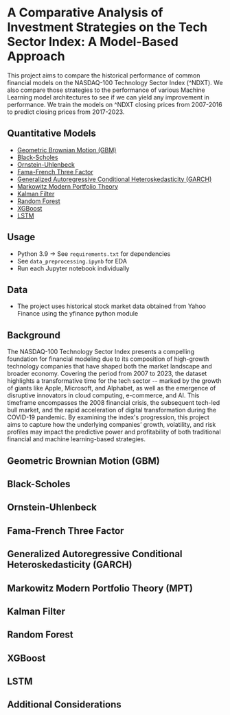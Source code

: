 # A Comparative Analysis of Investment Strategies on the Tech Sector Index: A Model-Based Approach

This project aims to compare the historical performance of common financial models
on the NASDAQ-100 Technology Sector Index (^NDXT). We also compare those strategies to the performance of various Machine Learning model architectures to see if we can yield any improvement in performance. We train the models on ^NDXT closing prices from 2007-2016 to predict closing prices from 2017-2023.

## Quantitative Models
* [Geometric Brownian Motion (GBM)](#geometric-brownian-motion-gbm)
* [Black-Scholes](#black-scholes)
* [Ornstein-Uhlenbeck](#ornstein-uhlenbeck)
* [Fama-French Three Factor](#fama-french-three-factor)
* [Generalized Autoregressive Conditional Heteroskedasticity (GARCH)](#generalized-autoregressive-conditional-heteroskedasticity-garch)
* [Markowitz Modern Portfolio Theory](#markowitz-modern-portfolio-theory-mpt)
* [Kalman Filter](#kalman-filter)
* [Random Forest](#random-forest)
* [XGBoost](#xgboost)
* [LSTM](#lstm)

## Usage
* Python 3.9 -> See `requirements.txt` for dependencies
* See `data_preprocessing.ipynb` for EDA
* Run each Jupyter notebook individually

## Data
* The project uses historical stock market data obtained from Yahoo Finance using the yfinance python module

## Background
The NASDAQ-100 Technology Sector Index presents a compelling foundation for financial modeling due to its composition of high-growth technology companies that have shaped both the market landscape and broader economy. Covering the period from 2007 to 2023, the dataset highlights a transformative time for the tech sector -- marked by the growth of giants like Apple, Microsoft, and Alphabet, as well as the emergence of disruptive innovators in cloud computing, e-commerce, and AI. This timeframe encompasses the 2008 financial crisis, the subsequent tech-led bull market, and the rapid acceleration of digital transformation during the COVID-19 pandemic. By examining the index's progression, this project aims to capture how the underlying companies’ growth, volatility, and risk profiles may impact the predictive power and profitability of both traditional financial and machine learning-based strategies.

## Geometric Brownian Motion (GBM)


## Black-Scholes


## Ornstein-Uhlenbeck


## Fama-French Three Factor


## Generalized Autoregressive Conditional Heteroskedasticity (GARCH)


## Markowitz Modern Portfolio Theory (MPT)


## Kalman Filter


## Random Forest


## XGBoost


## LSTM


## Additional Considerations
